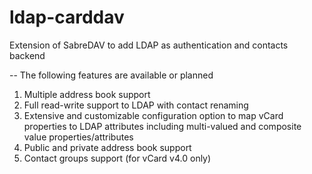 # ldap-carddav
Extension of SabreDAV to add LDAP as authentication and contacts backend

-- The following features are available or planned
1. Multiple address book support
2. Full read-write support to LDAP with contact renaming
3. Extensive and customizable configuration option to map vCard properties to LDAP attributes including multi-valued and composite value properties/attributes
4. Public and private address book support
5. Contact groups support (for vCard v4.0 only)
